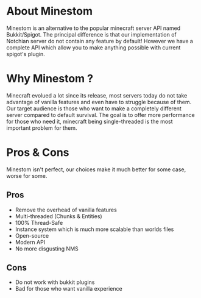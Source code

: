 # About Minestom
Minestom is an alternative to the popular minecraft server API named Bukkit/Spigot. The principal difference is that our implementation of Notchian server do not contain any feature by default! However we have a complete API which allow you to make anything possible with current spigot's plugin.

# Why Minestom ?
Minecraft evolued a lot since its release, most servers today do not take advantage of vanilla features and even have to struggle because of them. Our target audience is those who want to make a completely different server compared to default survival.
The goal is to offer more performance for those who need it, minecraft being single-threaded is the most important problem for them.

# Pros & Cons
Minestom isn't perfect, our choices make it much better for some case, worse for some.

## Pros
* Remove the overhead of vanilla features
* Multi-threaded (Chunks & Entities)
* 100% Thread-Safe
* Instance system which is much more scalable than worlds files
* Open-source
* Modern API
* No more disgusting NMS

## Cons
* Do not work with bukkit plugins
* Bad for those who want vanilla experience
